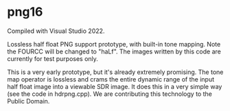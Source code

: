 # png16
Compiled with Visual Studio 2022.

Lossless half float PNG support prototype, with built-in tone mapping. Note the FOURCC will be changed to "haLf". The images written by this code are currently for test purposes only.

This is a very early prototype, but it's already extremely promising. The tone map operator is lossless and crams the entire dynamic range of the input half float image into a viewable SDR image. It does this in a very simple way (see the code in hdrpng.cpp). We are contributing this technology to the Public Domain.
